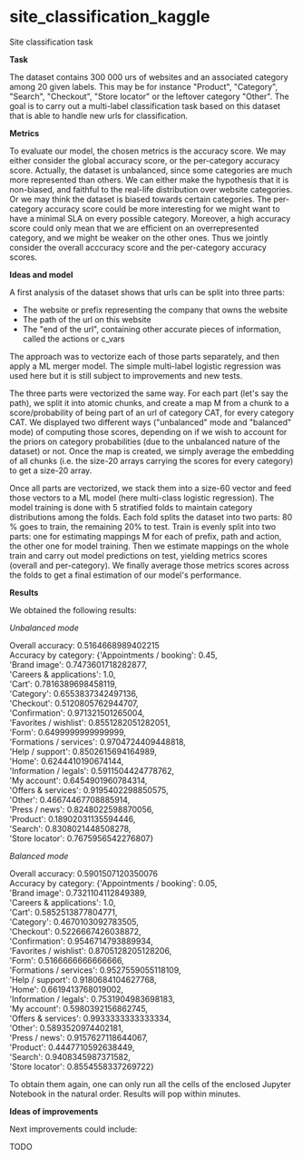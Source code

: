 # site_classification_kaggle
Site classification task

**Task**

The dataset contains 300 000 urs of websites and an associated category among 20 given labels. This may be for instance "Product", "Category", "Search", "Checkout", "Store locator" or the leftover category "Other". The goal is to carry out a multi-label classification task based on this dataset that is able to handle new urls for classification.

**Metrics**

To evaluate our model, the chosen metrics is the accuracy score. We may either consider the global accuracy score, or the per-category accuracy score. Actually, the dataset is unbalanced, since some categories are much more represented than others. We can either make the hypothesis that it is non-biased, and faithful to the real-life distribution over website categories. Or we may think the dataset is biased towards certain categories. The per-category accuracy score could be more interesting for we might want to have a minimal SLA on every possible category. Moreover, a high accuracy score could only mean that we are efficient on an overrepresented category, and we might be weaker on the other ones. Thus we jointly consider the overall acccuracy score and the per-category accuracy scores.

**Ideas and model**

A first analysis of the dataset shows that urls can be split into three parts:<br>
- The website or prefix representing the company that owns the website<br>
- The path of the url on this website<br>
- The "end of the url", containing other accurate pieces of information, called the actions or c_vars<br>

The approach was to vectorize each of those parts separately, and then apply a ML merger model. The simple multi-label logistic regression was used here but it is still subject to improvements and new tests.

The three parts were vectorized the same way. For each part (let's say the path), we split it into atomic chunks, and create a map M from a chunk to a score/probability of being part of an url of category CAT, for every category CAT. We displayed two different ways ("unbalanced" mode and "balanced" mode) of computing those scores, depending on if we wish to account for the priors on category probabilities (due to the unbalanced nature of the dataset) or not. Once the map is created, we simply average the embedding of all chunks (i.e. the size-20 arrays carrying the scores for every category) to get a size-20 array.

Once all parts are vectorized, we stack them into a size-60 vector and feed those vectors to a ML model (here multi-class logistic regression). The model training is done with 5 stratified folds to maintain category distributions among the folds. Each fold splits the dataset into two parts: 80 % goes to train, the remaining 20% to test. Train is evenly split into two parts: one for estimating mappings M for each of prefix, path and action, the other one for model training. Then we estimate mappings on the whole train and carry out model predictions on test, yielding metrics scores (overall and per-category). We finally average those metrics scores across the folds to get a final estimation of our model's performance.

**Results**

We obtained the following results:

*Unbalanced mode*

Overall accuracy: 0.5164668989402215<br>
Accuracy by category:
{'Appointments / booking': 0.45,<br>
 'Brand image': 0.7473601718282877,<br>
 'Careers & applications': 1.0,<br>
 'Cart': 0.7816389698458119,<br>
 'Category': 0.6553837342497136,<br>
 'Checkout': 0.5120805762944707,<br>
 'Confirmation': 0.971321501265004,<br>
 'Favorites / wishlist': 0.8551282051282051,<br>
 'Form': 0.6499999999999999,<br>
 'Formations / services': 0.9704724409448818,<br>
 'Help / support': 0.8502615694164989,<br>
 'Home': 0.6244410190674144,<br>
 'Information / legals': 0.5911504424778762,<br>
 'My account': 0.6454901960784314,<br>
 'Offers & services': 0.9195402298850575,<br>
 'Other': 0.46674467708885914,<br>
 'Press / news': 0.8248022598870056,<br>
 'Product': 0.18902031135594446,<br>
 'Search': 0.8308021448508278,<br>
 'Store locator': 0.7675956542276807}
 
*Balanced mode*

Overall accuracy: 0.5901507120350076<br>
Accuracy by category:
{'Appointments / booking': 0.05,<br>
 'Brand image': 0.7321104112849389,<br>
 'Careers & applications': 1.0,<br>
 'Cart': 0.5852513877804771,<br>
 'Category': 0.4670103092783505,<br>
 'Checkout': 0.5226667426038872,<br>
 'Confirmation': 0.9546714793889934,<br>
 'Favorites / wishlist': 0.8705128205128206,<br>
 'Form': 0.5166666666666666,<br>
 'Formations / services': 0.9527559055118109,<br>
 'Help / support': 0.9180684104627768,<br>
 'Home': 0.6619413768019002,<br>
 'Information / legals': 0.7531904983698183,<br>
 'My account': 0.5980392156862745,<br>
 'Offers & services': 0.9933333333333334,<br>
 'Other': 0.5893520974402181,<br>
 'Press / news': 0.9157627118644067,<br>
 'Product': 0.4447710592638449,<br>
 'Search': 0.9408345987371582,<br>
 'Store locator': 0.8554558337269722}

To obtain them again, one can only run all the cells of the enclosed Jupyter Notebook in the natural order. Results will pop within minutes.

**Ideas of improvements**

Next improvements could include:

TODO
